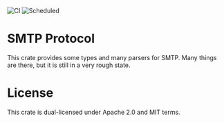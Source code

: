 ![CI](https://github.com/duesee/smtp-codec/actions/workflows/ci.yml/badge.svg)
![Scheduled](https://github.com/duesee/smtp-codec/actions/workflows/scheduled.yml/badge.svg)

# SMTP Protocol

This crate provides some types and many parsers for SMTP. Many things are there, but it is still in a very rough state.

# License

This crate is dual-licensed under Apache 2.0 and MIT terms.
